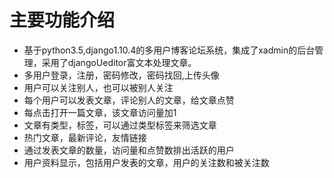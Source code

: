 # 主要功能介绍
* 基于python3.5,django1.10.4的多用户博客论坛系统，集成了xadmin的后台管理，采用了djangoUeditor富文本处理文章。
* 多用户登录，注册，密码修改，密码找回,上传头像
* 用户可以关注别人，也可以被别人关注
* 每个用户可以发表文章，评论别人的文章，给文章点赞
* 每点击打开一篇文章，该文章访问量加1
* 文章有类型，标签，可以通过类型标签来筛选文章
* 热门文章，最新评论，友情链接
* 通过发表文章的数量，访问量和点赞数排出活跃的用户
* 用户资料显示，包括用户发表的文章，用户的关注数和被关注数

